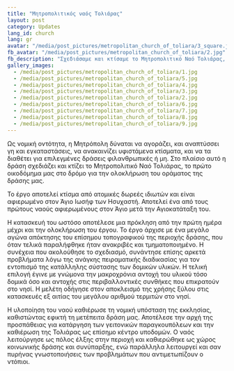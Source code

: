 ```yaml
---
title: "Μητροπολιτικός ναός Τολιάρας"
layout: post
category: Updates
lang_id: church
lang: gr
avatar: "/media/post_pictures/metropolitan_church_of_toliara/3_square.jpg"
fb_avatar: "/media/post_pictures/metropolitan_church_of_toliara/2.jpg"
fb_description: "Σχεδιάσαμε και κτίσαμε το Μητροπολιτικό Ναό Τολιάρας, ο οποίος καθιέρωσε τη νομική υπόσταση της εκκλησίας, και κατέστησε εφικτή τη μετέπειτα δράση μας."
gallery_images:
  - /media/post_pictures/metropolitan_church_of_toliara/1.jpg
  - /media/post_pictures/metropolitan_church_of_toliara/5.jpg
  - /media/post_pictures/metropolitan_church_of_toliara/4.jpg
  - /media/post_pictures/metropolitan_church_of_toliara/3.jpg
  - /media/post_pictures/metropolitan_church_of_toliara/2.jpg
  - /media/post_pictures/metropolitan_church_of_toliara/6.jpg
  - /media/post_pictures/metropolitan_church_of_toliara/7.jpg
  - /media/post_pictures/metropolitan_church_of_toliara/8.jpg
  - /media/post_pictures/metropolitan_church_of_toliara/9.jpg
---
```


Ως νομική οντότητα, η Μητρόπολη δύναται να αγοράζει, και αναπτύσσει γη και εγκαταστάσεις, να ανακαινίζει υφιστάμενα κτίσματα, και να τα διαθέτει για επιλεγμένες δράσεις φιλανθρωπικές ή μη. Στο πλαίσιο αυτό η δράση σχεδιάζει και κτίζει το Μητροπολιτικό Ναό Τολιάρας, το πρώτο οικοδόμημα μας στο δρόμο για την ολοκλήρωση του οράματος της δράσης μας.

Το έργο αποτελεί κτίσμα από ατομικές δωρεές ιδιωτών και είναι αφιερωμένο στον Άγιο Ιωσήφ των Ησυχαστή. Αποτελεί ένα από τους πρώτους ναούς αφιερωμένους στον Άγιο μετά την Αγιοκατάταξη του.

Η κατασκευή του ωστόσο αποτέλεσε μια πρόκληση από την πρώτη ημέρα μέχρι και την ολοκλήρωση του έργου. Το έργο άρχισε με ένα μεγάλο αγώνα απόκτησης του επίσημου τοπογραφικού της περιοχής δράσης, που όταν τελικά παραλήφθηκε ήταν ανακριβές και τμηματοποιημένο. Η συνέχεια που ακολούθησε το σχεδιασμό, συνάντησε επίσης αρκετά προβλήματα λόγω της ανάγκης πειραματικής διαδικασίας για τον εντοπισμό της κατάλληλης σύστασης των δομικών υλικών. Η τελική επιλογή έγινε με γνώμονα την μακροχρόνια αντοχή του υλικού τόσο δομικά όσο και αντοχής στις περιβαλλοντικές συνθήκες που επικρατούν στο νησί. Η μελέτη οδήγησε στον αποκλεισμό της χρήσης ξύλου στις κατασκευές εξ αιτίας του μεγάλου αριθμού τερμιτών στο νησί.

Η υλοποίηση του ναού καθιέρωσε τη νομική υπόσταση της εκκλησίας, καθιστώντας εφικτή τη μετέπειτα δράση μας. Αποτέλεσε την αρχή της προσπάθειας για κατάργηση των γειτονικών παραγκουπόλεων και την καθιέρωση της Τολιάρας ως επίσημο κέντρο υποδομών. Ο ναός λειτούργησε ως πόλος έλξης στην περιοχή και καθιερώθηκε ως χώρος κοινωνικής δράσης και συνύπαρξης, ενώ παράλληλα λειτουργεί και σαν πυρήνας γνωστοποιήσεις των προβλημάτων που αντιμετωπίζουν ο ντόπιοι.

